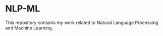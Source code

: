# NLP-ML

This repository contains my work related to Natural Language Processing and Machine Learning. 
